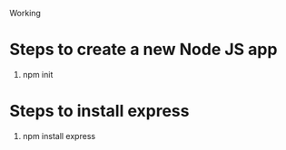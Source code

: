 Working
# Steps to create a new Node JS app


1. npm init

# Steps to install express
1. npm install express
